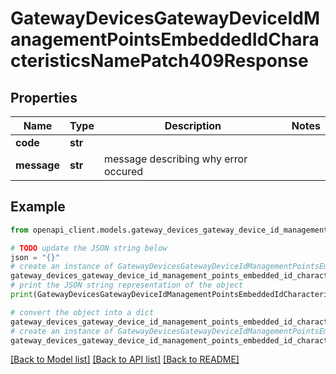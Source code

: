 # GatewayDevicesGatewayDeviceIdManagementPointsEmbeddedIdCharacteristicsNamePatch409Response


## Properties

Name | Type | Description | Notes
------------ | ------------- | ------------- | -------------
**code** | **str** |  | 
**message** | **str** | message describing why error occured | 

## Example

```python
from openapi_client.models.gateway_devices_gateway_device_id_management_points_embedded_id_characteristics_name_patch409_response import GatewayDevicesGatewayDeviceIdManagementPointsEmbeddedIdCharacteristicsNamePatch409Response

# TODO update the JSON string below
json = "{}"
# create an instance of GatewayDevicesGatewayDeviceIdManagementPointsEmbeddedIdCharacteristicsNamePatch409Response from a JSON string
gateway_devices_gateway_device_id_management_points_embedded_id_characteristics_name_patch409_response_instance = GatewayDevicesGatewayDeviceIdManagementPointsEmbeddedIdCharacteristicsNamePatch409Response.from_json(json)
# print the JSON string representation of the object
print(GatewayDevicesGatewayDeviceIdManagementPointsEmbeddedIdCharacteristicsNamePatch409Response.to_json())

# convert the object into a dict
gateway_devices_gateway_device_id_management_points_embedded_id_characteristics_name_patch409_response_dict = gateway_devices_gateway_device_id_management_points_embedded_id_characteristics_name_patch409_response_instance.to_dict()
# create an instance of GatewayDevicesGatewayDeviceIdManagementPointsEmbeddedIdCharacteristicsNamePatch409Response from a dict
gateway_devices_gateway_device_id_management_points_embedded_id_characteristics_name_patch409_response_from_dict = GatewayDevicesGatewayDeviceIdManagementPointsEmbeddedIdCharacteristicsNamePatch409Response.from_dict(gateway_devices_gateway_device_id_management_points_embedded_id_characteristics_name_patch409_response_dict)
```
[[Back to Model list]](../README.md#documentation-for-models) [[Back to API list]](../README.md#documentation-for-api-endpoints) [[Back to README]](../README.md)


